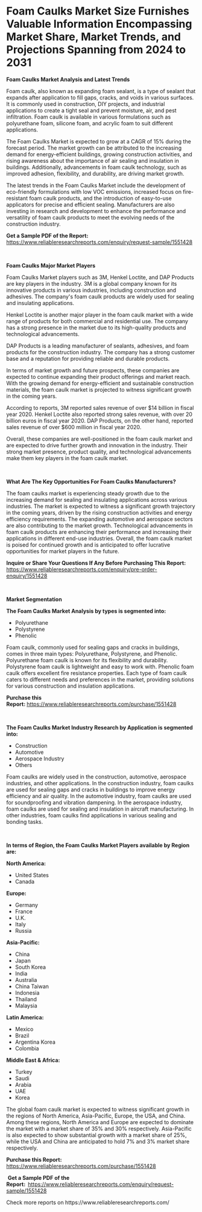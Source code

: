 <p><h1>Foam Caulks Market Size Furnishes Valuable Information Encompassing Market Share, Market Trends, and Projections Spanning from 2024 to 2031</h1></p><p><strong>Foam Caulks Market Analysis and Latest Trends</strong></p>
<p><p>Foam caulk, also known as expanding foam sealant, is a type of sealant that expands after application to fill gaps, cracks, and voids in various surfaces. It is commonly used in construction, DIY projects, and industrial applications to create a tight seal and prevent moisture, air, and pest infiltration. Foam caulk is available in various formulations such as polyurethane foam, silicone foam, and acrylic foam to suit different applications.</p><p>The Foam Caulks Market is expected to grow at a CAGR of 15% during the forecast period. The market growth can be attributed to the increasing demand for energy-efficient buildings, growing construction activities, and rising awareness about the importance of air sealing and insulation in buildings. Additionally, advancements in foam caulk technology, such as improved adhesion, flexibility, and durability, are driving market growth.</p><p>The latest trends in the Foam Caulks Market include the development of eco-friendly formulations with low VOC emissions, increased focus on fire-resistant foam caulk products, and the introduction of easy-to-use applicators for precise and efficient sealing. Manufacturers are also investing in research and development to enhance the performance and versatility of foam caulk products to meet the evolving needs of the construction industry.</p></p>
<p><strong>Get a Sample PDF of the Report:&nbsp;</strong> <a href="https://www.reliableresearchreports.com/enquiry/request-sample/1551428">https://www.reliableresearchreports.com/enquiry/request-sample/1551428</a></p>
<p>&nbsp;</p>
<p><strong>Foam Caulks Major Market Players</strong></p>
<p><p>Foam Caulks Market players such as 3M, Henkel Loctite, and DAP Products are key players in the industry. 3M is a global company known for its innovative products in various industries, including construction and adhesives. The company's foam caulk products are widely used for sealing and insulating applications.</p><p>Henkel Loctite is another major player in the foam caulk market with a wide range of products for both commercial and residential use. The company has a strong presence in the market due to its high-quality products and technological advancements.</p><p>DAP Products is a leading manufacturer of sealants, adhesives, and foam products for the construction industry. The company has a strong customer base and a reputation for providing reliable and durable products.</p><p>In terms of market growth and future prospects, these companies are expected to continue expanding their product offerings and market reach. With the growing demand for energy-efficient and sustainable construction materials, the foam caulk market is projected to witness significant growth in the coming years.</p><p>According to reports, 3M reported sales revenue of over $14 billion in fiscal year 2020. Henkel Loctite also reported strong sales revenue, with over 20 billion euros in fiscal year 2020. DAP Products, on the other hand, reported sales revenue of over $600 million in fiscal year 2020.</p><p>Overall, these companies are well-positioned in the foam caulk market and are expected to drive further growth and innovation in the industry. Their strong market presence, product quality, and technological advancements make them key players in the foam caulk market.</p></p>
<p>&nbsp;</p>
<p><strong>What Are The Key Opportunities For Foam Caulks Manufacturers?</strong></p>
<p><p>The foam caulks market is experiencing steady growth due to the increasing demand for sealing and insulating applications across various industries. The market is expected to witness a significant growth trajectory in the coming years, driven by the rising construction activities and energy efficiency requirements. The expanding automotive and aerospace sectors are also contributing to the market growth. Technological advancements in foam caulk products are enhancing their performance and increasing their applications in different end-use industries. Overall, the foam caulk market is poised for continued growth and is anticipated to offer lucrative opportunities for market players in the future.</p></p>
<p><strong>Inquire or Share Your Questions If Any Before Purchasing This Report:</strong> <a href="https://www.reliableresearchreports.com/enquiry/pre-order-enquiry/1551428">https://www.reliableresearchreports.com/enquiry/pre-order-enquiry/1551428</a></p>
<p>&nbsp;</p>
<p><strong>Market Segmentation</strong></p>
<p><strong>The Foam Caulks Market Analysis by types is segmented into:</strong></p>
<p><ul><li>Polyurethane</li><li>Polystyrene</li><li>Phenolic</li></ul></p>
<p><p>Foam caulk, commonly used for sealing gaps and cracks in buildings, comes in three main types: Polyurethane, Polystyrene, and Phenolic. Polyurethane foam caulk is known for its flexibility and durability. Polystyrene foam caulk is lightweight and easy to work with. Phenolic foam caulk offers excellent fire resistance properties. Each type of foam caulk caters to different needs and preferences in the market, providing solutions for various construction and insulation applications.</p></p>
<p><strong>Purchase this Report:&nbsp;</strong><a href="https://www.reliableresearchreports.com/purchase/1551428">https://www.reliableresearchreports.com/purchase/1551428</a></p>
<p>&nbsp;</p>
<p><strong>The Foam Caulks Market Industry Research by Application is segmented into:</strong></p>
<p><ul><li>Construction</li><li>Automotive</li><li>Aerospace Industry</li><li>Others</li></ul></p>
<p><p>Foam caulks are widely used in the construction, automotive, aerospace industries, and other applications. In the construction industry, foam caulks are used for sealing gaps and cracks in buildings to improve energy efficiency and air quality. In the automotive industry, foam caulks are used for soundproofing and vibration dampening. In the aerospace industry, foam caulks are used for sealing and insulation in aircraft manufacturing. In other industries, foam caulks find applications in various sealing and bonding tasks.</p></p>
<p>&nbsp;</p>
<p><strong>In terms of Region, the Foam Caulks Market Players available by Region are:</strong></p>
<p>
    <p> <strong> North America: </strong>
        <ul>
            <li>United States</li>
            <li>Canada</li>
        </ul>
        </p> 
    <p> <strong> Europe: </strong>
        <ul>
            <li>Germany</li>
            <li>France</li>
            <li>U.K.</li>
            <li>Italy</li>
            <li>Russia</li>
        </ul>
        </p> 
    <p> <strong> Asia-Pacific: </strong>
        <ul>
            <li>China</li>
            <li>Japan</li>
            <li>South Korea</li>
            <li>India</li>
            <li>Australia</li>
            <li>China Taiwan</li>
            <li>Indonesia</li>
            <li>Thailand</li>
            <li>Malaysia</li>
        </ul>
        </p> 
    <p> <strong> Latin America: </strong>
        <ul>
            <li>Mexico</li>
            <li>Brazil</li>
            <li>Argentina Korea</li>
            <li>Colombia</li>
        </ul>
        </p> 
    <p> <strong> Middle East & Africa: </strong>
        <ul>
            <li>Turkey</li>
            <li>Saudi</li>
            <li>Arabia</li>
            <li>UAE</li>
            <li>Korea</li>
        </ul>
    </p>
    </p>
<p><p>The global foam caulk market is expected to witness significant growth in the regions of North America, Asia-Pacific, Europe, the USA, and China. Among these regions, North America and Europe are expected to dominate the market with a market share of 35% and 30% respectively. Asia-Pacific is also expected to show substantial growth with a market share of 25%, while the USA and China are anticipated to hold 7% and 3% market share respectively.</p></p>
<p><strong>Purchase this Report: </strong><a href="https://www.reliableresearchreports.com/purchase/1551428">https://www.reliableresearchreports.com/purchase/1551428</a></p>
<p>&nbsp;<strong>Get a Sample PDF of the Report:&nbsp;&nbsp;</strong><a href="https://www.reliableresearchreports.com/enquiry/request-sample/1551428">https://www.reliableresearchreports.com/enquiry/request-sample/1551428</a></p>
<p><strong></strong></p>
<p>Check more reports on https://www.reliableresearchreports.com/</p>